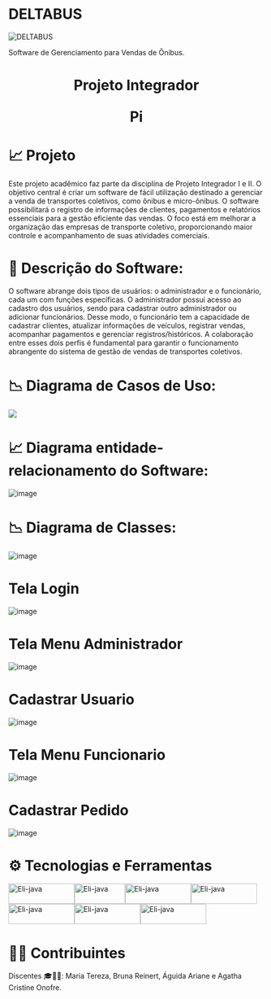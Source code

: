 # DELTABUS

![DELTABUS](https://github.com/BrunaReinert17/Pi2-deltabus/assets/111304031/be02f278-ee73-431b-9d7c-ab1eb1ec22d3)


Software de Gerenciamento para Vendas de Õnibus.


# <p align="center" >Projeto Integrador</p><p align="center" > Pi</p> 

# 📈 Projeto 
Este projeto acadêmico faz parte da disciplina de Projeto Integrador I e II. O objetivo central é criar um software de fácil utilização destinado a gerenciar a venda de transportes coletivos, como ônibus e micro-ônibus. O software possibilitará o registro de informações de clientes, pagamentos e relatórios essenciais para a gestão eficiente das vendas. O foco está em melhorar a organização das empresas de transporte coletivo, proporcionando maior controle e acompanhamento de suas atividades comerciais.

# 📃 Descrição do Software:
O software abrange dois tipos de usuários: o administrador e o funcionário, cada um com funções específicas. O administrador possui acesso ao cadastro dos usuários, sendo para cadastrar outro administrador ou adicionar funcionários. Desse modo, o funcionário tem a capacidade de cadastrar clientes, atualizar informações de veículos, registrar vendas, acompanhar pagamentos e gerenciar registros/históricos. A colaboração entre esses dois perfis é fundamental para garantir o funcionamento abrangente do sistema de gestão de vendas de transportes coletivos.


# 📉 Diagrama de Casos de Uso:
![](https://github.com/BrunaReinert17/Pi2-deltabus/assets/111304031/12dd0e95-cbc6-490b-8982-101d8832696f)


# 📈 Diagrama entidade-relacionamento do Software:
![image](https://github.com/BrunaReinert17/Pi2-deltabus/assets/111304031/0b60eaff-d279-44b8-adae-6e5a5c47fb82)


# 📉 Diagrama de Classes:
![image](https://github.com/BrunaReinert17/Pi2-deltabus/assets/111304031/a81262a1-3534-4251-bfc3-57eaf09e6a7f)



# Tela Login
![image](https://github.com/BrunaReinert17/Pi2-deltabus/assets/111304031/15c02037-b700-4983-ac34-7fe8f7be6dca)


# Tela Menu Administrador
![image](https://github.com/BrunaReinert17/Pi2-deltabus/assets/111304031/a8699ad0-b97c-4584-ae40-8b38a501f734)


# Cadastrar Usuario
![image](https://github.com/BrunaReinert17/Pi2-deltabus/assets/111304031/07a1db4f-746f-41ed-83b0-6a057a17ccda)


# Tela Menu Funcionario
![image](https://github.com/BrunaReinert17/Pi2-deltabus/assets/111304031/0bb540d3-4ab9-492f-8080-cb6144b2015f)


# Cadastrar Pedido
![image](https://github.com/BrunaReinert17/Pi2-deltabus/assets/111304031/a066dbd0-cdf8-4297-839a-359087ab9f84)


# ⚙️ Tecnologias e Ferramentas 
<img align="center" alt="Eli-java" height="40" width="130" src="https://img.shields.io/badge/MySQL-00000F?style=for-the-badge&logo=mysql&logoColor=white"><img align="center" alt="Eli-java" height="40" width="100" src="https://img.shields.io/badge/Java-ED8B00?style=for-the-badge&logo=openjdk&logoColor=white" ><img align="center" alt="Eli-java" height="40" width="130" src="https://img.shields.io/badge/Eclipse-2C2255?style=for-the-badge&logo=eclipse&logoColor=white"><img align="center" alt="Eli-java" height="40" width="130" src="https://img.shields.io/badge/GitHub-100000?style=for-the-badge&logo=github&logoColor=white"><img align="center" alt="Eli-java" height="40" width="130" src="https://img.shields.io/badge/Canva-%2300C4CC.svg?&style=for-the-badge&logo=Canva&logoColor=white"><img align="center" alt="Eli-java" height="40" width="130" src="https://img.shields.io/badge/GIT-E44C30?style=for-the-badge&logo=git&logoColor=white"><img align="center" alt="Eli-java" height="40" width="130" src="https://img.shields.io/badge/Apache%20Maven-C71A36?style=for-the-badge&logo=Apache%20Maven&logoColor=white">


#  👨‍💻  Contribuintes

<p align="left" >Discentes 🎓🤘🏻: Maria Tereza, Bruna Reinert, Águida Ariane e Agatha Cristine Onofre.</p>
